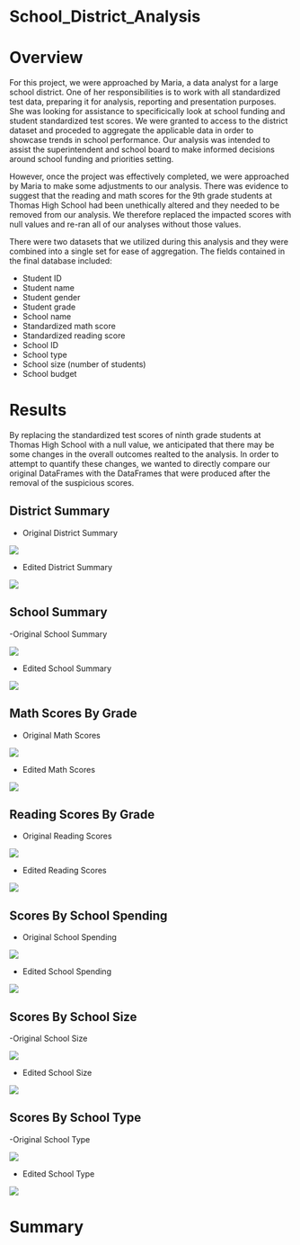 # School_District_Analysis

# Overview

For this project, we were approached by Maria, a data analyst for a large school district. One of her responsibilities is to work with all standardized test data, preparing it for analysis, reporting and presentation purposes. She was looking for assistance to specificically look at school funding and student standardized test scores. We were granted to access to the district dataset and proceded to aggregate the applicable data in order to showcase trends in school performance. Our analysis was intended to assist the superintendent and school board to make informed decisions around school funding and priorities setting.

However, once the project was effectively completed, we were approached by Maria to make some adjustments to our analysis. There was evidence to suggest that the reading and math scores for the 9th grade students at Thomas High School had been unethically altered and they needed to be removed from our analysis. We therefore replaced the impacted scores with null values and re-ran all of our analyses without those values. 

There were two datasets that we utilized during this analysis and they were combined into a single set for ease of aggregation. The fields contained in the final database included:

- Student ID
- Student name
- Student gender
- Student grade
- School name
- Standardized math score
- Standardized reading score
- School ID
- School type
- School size (number of students)
- School budget

# Results

By replacing the standardized test scores of ninth grade students at Thomas High School with a null value, we anticipated that there may be some changes in the overall outcomes realted to the analysis. In order to attempt to quantify these changes, we wanted to directly compare our original DataFrames with the DataFrames that were produced after the removal of the suspicious scores. 

## District Summary

- Original District Summary

![](https://github.com/brianbutler08/School_District_Analysis/blob/main/Resources/Images%20for%20report/district_summary_original.png)

- Edited District Summary

![](https://github.com/brianbutler08/School_District_Analysis/blob/main/Resources/Images%20for%20report/district_summary_edited.png) 

## School Summary

-Original School Summary

![](https://github.com/brianbutler08/School_District_Analysis/blob/main/Resources/Images%20for%20report/school_summary_original.png) 

- Edited School Summary

![](https://github.com/brianbutler08/School_District_Analysis/blob/main/Resources/Images%20for%20report/school_summary_edited.png)

## Math Scores By Grade

- Original Math Scores

![](https://github.com/brianbutler08/School_District_Analysis/blob/main/Resources/Images%20for%20report/math_scores_by_grade_original.png)

- Edited Math Scores

![](https://github.com/brianbutler08/School_District_Analysis/blob/main/Resources/Images%20for%20report/math_scores_by_grade_edited.png)

## Reading Scores By Grade

- Original Reading Scores

![](https://github.com/brianbutler08/School_District_Analysis/blob/main/Resources/Images%20for%20report/reading_scores_by_grade_original.png)

- Edited Reading Scores

![](https://github.com/brianbutler08/School_District_Analysis/blob/main/Resources/Images%20for%20report/reading_scores_by_grade_edited.png)

## Scores By School Spending

- Original School Spending

![](https://github.com/brianbutler08/School_District_Analysis/blob/main/Resources/Images%20for%20report/school_spending_original.png)

- Edited School Spending

![](https://github.com/brianbutler08/School_District_Analysis/blob/main/Resources/Images%20for%20report/school_spending_edited.png)

## Scores By School Size

-Original School Size

![](https://github.com/brianbutler08/School_District_Analysis/blob/main/Resources/Images%20for%20report/school_size_original.png)

- Edited School Size

![](https://github.com/brianbutler08/School_District_Analysis/blob/main/Resources/Images%20for%20report/school_size_edited.png)

## Scores By School Type

-Original School Type

![](https://github.com/brianbutler08/School_District_Analysis/blob/main/Resources/Images%20for%20report/school_type_original.png)

- Edited School Type

![](https://github.com/brianbutler08/School_District_Analysis/blob/main/Resources/Images%20for%20report/school_typer_edited.png)




# Summary

